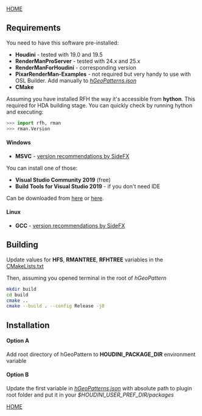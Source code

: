 [HOME](../Readme.md)

## Requirements

You need to have this software pre-installed:

* **Houdini** - tested with 19.0 and 19.5
* **RenderManProServer** - tested with 24.x and 25.x
* **RenderManForHoudini** - corresponding version
* **PixarRenderMan-Examples** - not required but very handy to use with OSL Builder. Add manually to [*hGeoPatterns.json*](../hGeoPatterns.json#L5)
* **CMake**

Assuming you have installed RFH the way it's accessible from **hython**. This required for HDA building stage. You can quickly check by running hython and executing:

``` python
>>> import rfh, rman
>>> rman.Version
```
#### Windows
* **MSVC** - [version recommendations by SideFX](https://www.sidefx.com/docs/hdk/_h_d_k__intro__getting_started.html#HDK_Intro_Compiling_Intro_Windows)

You can install one of those:
* **Visual Studio Community 2019** (free)
* **Build Tools for Visual Studio 2019** - if you don't need IDE

Can be downloaded from [here](https://visualstudio.microsoft.com/vs/older-downloads/#visual-studio-2019-and-other-products) or [here](https://my.visualstudio.com/Downloads?q=Visual%20Studio%202019).

#### Linux
* **GCC** - [version recommendations by SideFX](https://www.sidefx.com/docs/hdk/_h_d_k__intro__getting_started.html#HDK_Intro_GettingStarted_Compiling)


## Building
Update values for **HFS**, **RMANTREE**, **RFHTREE** variables in the [CMakeLists.txt](../CMakeLists.txt#L4-L15)

Then, assuming you opened terminal in the root of *hGeoPattern*
``` sh
mkdir build
cd build
cmake ..
cmake --build . --config Release -j8
```

## Installation

#### Option A
Add root directory of hGeoPattern to **HOUDINI_PACKAGE_DIR** environment variable

#### Option B
Update the first variable in [*hGeoPatterns.json*](../hGeoPatterns.json#L4) with absolute path to plugin root folder and put it in your *$HOUDINI_USER_PREF_DIR/packages*

[HOME](../Readme.md)
